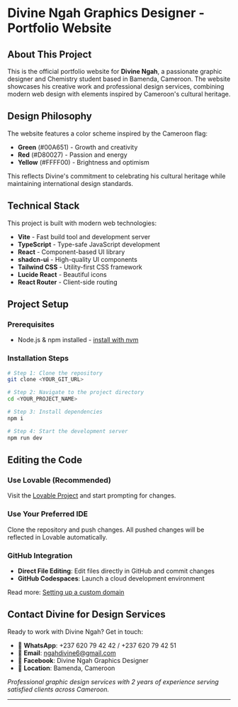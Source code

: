
# Divine Ngah Graphics Designer - Portfolio Website

## About This Project

This is the official portfolio website for **Divine Ngah**, a passionate graphic designer and Chemistry student based in Bamenda, Cameroon. The website showcases his creative work and professional design services, combining modern web design with elements inspired by Cameroon's cultural heritage.

## Design Philosophy

The website features a color scheme inspired by the Cameroon flag:
- **Green** (#00A651) - Growth and creativity
- **Red** (#D80027) - Passion and energy  
- **Yellow** (#FFFF00) - Brightness and optimism

This reflects Divine's commitment to celebrating his cultural heritage while maintaining international design standards.

## Technical Stack

This project is built with modern web technologies:

- **Vite** - Fast build tool and development server
- **TypeScript** - Type-safe JavaScript development
- **React** - Component-based UI library
- **shadcn-ui** - High-quality UI components
- **Tailwind CSS** - Utility-first CSS framework
- **Lucide React** - Beautiful icons
- **React Router** - Client-side routing

## Project Setup

### Prerequisites
- Node.js & npm installed - [install with nvm](https://github.com/nvm-sh/nvm#installing-and-updating)

### Installation Steps

```sh
# Step 1: Clone the repository
git clone <YOUR_GIT_URL>

# Step 2: Navigate to the project directory
cd <YOUR_PROJECT_NAME>

# Step 3: Install dependencies
npm i

# Step 4: Start the development server
npm run dev
```

## Editing the Code

### Use Lovable (Recommended)
Visit the [Lovable Project](https://lovable.dev/projects/29fbfe34-ecc7-4835-9344-0a40bbd1ec7a) and start prompting for changes.

### Use Your Preferred IDE
Clone the repository and push changes. All pushed changes will be reflected in Lovable automatically.

### GitHub Integration
- **Direct File Editing**: Edit files directly in GitHub and commit changes
- **GitHub Codespaces**: Launch a cloud development environment

Read more: [Setting up a custom domain](https://docs.lovable.dev/tips-tricks/custom-domain#step-by-step-guide)

## Contact Divine for Design Services

Ready to work with Divine Ngah? Get in touch:

- 📱 **WhatsApp**: +237 620 79 42 42 / +237 620 79 42 51
- 📧 **Email**: ngahdivine6@gmail.com
- 📘 **Facebook**: Divine Ngah Graphics Designer
- 📍 **Location**: Bamenda, Cameroon

*Professional graphic design services with 2 years of experience serving satisfied clients across Cameroon.*

---
